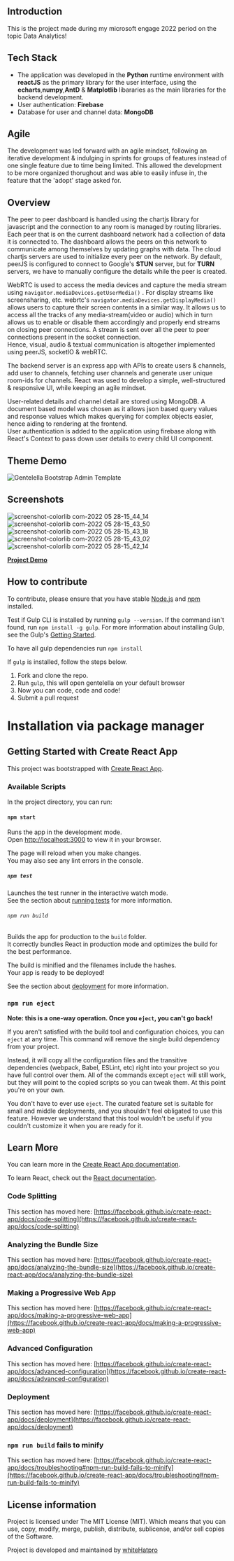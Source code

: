 ## Introduction
This is the project made during my microsoft engage 2022 period on the topic Data Analytics!

## Tech Stack

- The application was developed in the **Python** runtime environment with **reactJS** as the primary library for the user interface, using the **echarts**,**numpy**,**AntD** & **Matplotlib** libararies as the main libraries for the backend development.
- User authentication:  **Firebase**
- Database for user and channel data: **MongoDB**

## Agile
The development was led forward with an agile mindset, following an iterative development & indulging in sprints for groups of features instead of one single feature due to time being limited. This allowed the development to be more organized thorughout and was able to easily infuse in, the feature that the 'adopt' stage asked for.

## Overview

The peer to peer dashboard is handled using the chartjs library for javascript and the connection to any room is managed by routing libraries. Each peer that is on the current dashboard network had a collection of data it is connected to. The dashboard allows the peers on this network to communicate among themselves by updating graphs with data. The cloud chartjs servers are used to initialize every peer on the network. By default, peerJS is configured to connect to Google's **STUN** server, but for **TURN** servers, we have to manually configure the details while the peer is created.

WebRTC is used to access the media devices and capture the media stream using ``navigator.mediaDevices.getUserMedia()`` . For display streams like screensharing, etc. webrtc's ``navigator.mediaDevices.getDisplayMedia()`` allows users to capture their screen contents in a similar way. It allows us to access all the tracks of any media-stream(video or audio) which in turn allows us to enable or disable them accordingly and properly end streams on closing peer connections. A stream is sent over all the peer to peer connections present in the socket connection.  
Hence, visual, audio & textual communication is altogether implemented using peerJS, socketIO & webRTC.

The backend server is an express app with APIs to create users & channels, add user to channels, fetching user channels and generate user unique room-ids for channels. React was used to develop a simple, well-structured & responsive UI, while keeping an agile mindset.  

User-related details and channel detail are stored using MongoDB. A document based model was chosen as it allows json based query values and response values which makes querying for complex objects easier, hence aiding to rendering at the frontend.  
User authentication is added to the application using firebase along with React's Context to pass down user details to every child UI component.

## Theme Demo
![Gentelella Bootstrap Admin Template](https://cdn.colorlib.com/wp/wp-content/uploads/sites/2/gentelella-admin-template-preview.jpg 
"Gentelella Theme Browser Preview")
## Screenshots
![screenshot-colorlib com-2022 05 28-15_44_14](https://user-images.githubusercontent.com/77486870/170821004-84b5d757-03f4-4823-8d62-3a88935dbb4a.png)
![screenshot-colorlib com-2022 05 28-15_43_50](https://user-images.githubusercontent.com/77486870/170821006-297ed0a7-8c03-4158-adff-6ac6801ba878.png)
![screenshot-colorlib com-2022 05 28-15_43_18](https://user-images.githubusercontent.com/77486870/170821008-1b313b39-837e-432c-8cec-2d8a4486690d.png)
![screenshot-colorlib com-2022 05 28-15_43_02](https://user-images.githubusercontent.com/77486870/170821009-a8eda769-4cb0-4b1d-927a-9a72f735c561.png)
![screenshot-colorlib com-2022 05 28-15_42_14](https://user-images.githubusercontent.com/77486870/170821014-dd2e4295-cfbd-4dc3-b773-a15776f9e235.png)

**[Project Demo](https://colorlib.com/polygon/gentelella/index.html)**
## How to contribute
To contribute, please ensure that you have stable [Node.js](https://nodejs.org/) and [npm](https://npmjs.com) installed.

Test if Gulp CLI is installed by running `gulp --version`.  If the command isn't found, run `npm install -g gulp`.  For more information about installing Gulp, see the Gulp's [Getting Started](https://github.com/gulpjs/gulp/blob/master/docs/getting-started.md).

To have all gulp dependencies run ```npm install```

If `gulp` is installed, follow the steps below.

1. Fork and clone the repo.
2. Run `gulp`, this will open gentelella on your default browser
3. Now you can code, code and code!
4. Submit a pull request

# Installation via package manager

## Getting Started with Create React App

This project was bootstrapped with [Create React App](https://github.com/facebook/create-react-app).

### Available Scripts

In the project directory, you can run:

#### `npm start`

Runs the app in the development mode.\
Open [http://localhost:3000](http://localhost:3000) to view it in your browser.

The page will reload when you make changes.\
You may also see any lint errors in the console.

##### `npm test`

Launches the test runner in the interactive watch mode.\
See the section about [running tests](https://facebook.github.io/create-react-app/docs/running-tests) for more information.

###### `npm run build`

Builds the app for production to the `build` folder.\
It correctly bundles React in production mode and optimizes the build for the best performance.

The build is minified and the filenames include the hashes.\
Your app is ready to be deployed!

See the section about [deployment](https://facebook.github.io/create-react-app/docs/deployment) for more information.

### `npm run eject`

**Note: this is a one-way operation. Once you `eject`, you can't go back!**

If you aren't satisfied with the build tool and configuration choices, you can `eject` at any time. This command will remove the single build dependency from your project.

Instead, it will copy all the configuration files and the transitive dependencies (webpack, Babel, ESLint, etc) right into your project so you have full control over them. All of the commands except `eject` will still work, but they will point to the copied scripts so you can tweak them. At this point you're on your own.

You don't have to ever use `eject`. The curated feature set is suitable for small and middle deployments, and you shouldn't feel obligated to use this feature. However we understand that this tool wouldn't be useful if you couldn't customize it when you are ready for it.

## Learn More

You can learn more in the [Create React App documentation](https://facebook.github.io/create-react-app/docs/getting-started).

To learn React, check out the [React documentation](https://reactjs.org/).

### Code Splitting

This section has moved here: [https://facebook.github.io/create-react-app/docs/code-splitting](https://facebook.github.io/create-react-app/docs/code-splitting)

### Analyzing the Bundle Size

This section has moved here: [https://facebook.github.io/create-react-app/docs/analyzing-the-bundle-size](https://facebook.github.io/create-react-app/docs/analyzing-the-bundle-size)

### Making a Progressive Web App

This section has moved here: [https://facebook.github.io/create-react-app/docs/making-a-progressive-web-app](https://facebook.github.io/create-react-app/docs/making-a-progressive-web-app)

### Advanced Configuration

This section has moved here: [https://facebook.github.io/create-react-app/docs/advanced-configuration](https://facebook.github.io/create-react-app/docs/advanced-configuration)

### Deployment

This section has moved here: [https://facebook.github.io/create-react-app/docs/deployment](https://facebook.github.io/create-react-app/docs/deployment)

### `npm run build` fails to minify

This section has moved here: [https://facebook.github.io/create-react-app/docs/troubleshooting#npm-run-build-fails-to-minify](https://facebook.github.io/create-react-app/docs/troubleshooting#npm-run-build-fails-to-minify)

## License information
Project is licensed under The MIT License (MIT). Which means that you can use, copy, modify, merge, publish, distribute, sublicense, and/or sell copies of the Software.

Project is developed and maintained by [whiteHatpro](https://github.com/whiteHatpro)
